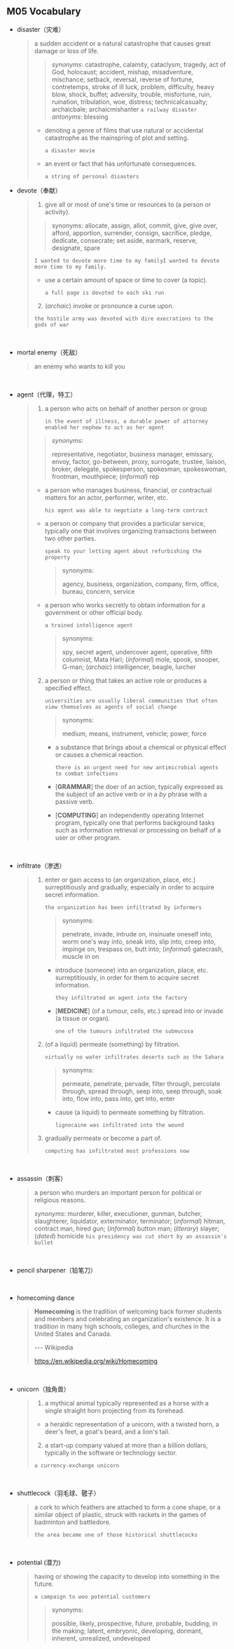 ## M05 Vocabulary

- disaster（灾难）

  > a sudden accident or a natural catastrophe that causes great damage or loss of life.
  >
  > >_synonyms_:
  > >catastrophe, calamity, cataclysm, tragedy, act of God, holocaust; accident, mishap, misadventure, mischance; setback, reversal, reverse of fortune, contretemps, stroke of ill luck, problem, difficulty, heavy blow, shock, buffet; adversity, trouble, misfortune, ruin, ruination, tribulation, woe, distress; technicalcasualty; archaicbale; archaicmishanter 
  > >`a railway disaster`
  > >_antonyms_:
  > >blessing
  >
  > - denoting a genre of films that use natural or accidental catastrophe as the mainspring of plot and setting.
  >
  >   `a disaster movie`
  >
  > - an event or fact that has unfortunate consequences.
  >
  >   `a string of personal disasters`

- devote（奉献）

  >1. give all or most of one's time or resources to (a person or activity).
  >
  >   >synonyms:
  >   >allocate, assign, allot, commit, give, give over, afford, apportion, surrender, consign, sacrifice, pledge, dedicate, consecrate; set aside, earmark, reserve, designate, spare 
  >
  >   `I wanted to devote more time to my familyI wanted to devote more time to my family.`
  >
  >   - use a certain amount of space or time to cover (a topic).
  >
  >     `a full page is devoted to each ski run`
  >
  >2. (*archaic*) invoke or pronounce a curse upon.
  >
  >   `the hostile army was devoted with dire execrations to the gods of war`

  ​

- mortal enemy（死敌）

  >an enemy who wants to kill you

  ​

- agent（代理，特工）

  > 1. a person who acts on behalf of another person or group
  >
  >    `in the event of illness, a durable power of attorney enabled her nephew to act as her agent`
  >
  > >*synonyms*:
  > >
  > >representative, negotiator, business manager, emissary, envoy, factor, go-between, proxy, surrogate, trustee, liaison, broker, delegate, spokesperson, spokesman, spokeswoman, frontman, mouthpiece; (*informal*) rep
  >
  > - a person who manages business, financial, or contractual matters for an actor, performer, writer, etc.
  >
  >   `his agent was able to negotiate a long-term contract`
  >
  > - a person or company that provides a particular service, typically one that involves organizing transactions between two other parties.
  >
  >   `speak to your letting agent about refurbishing the property`
  >
  >   > synonyms:
  >   >
  >   > agency, business, organization, company, firm, office, bureau, concern, service 
  >
  > - a person who works secretly to obtain information for a government or other official body.
  >
  >   `a trained intelligence agent`
  >
  >   > synonyms:
  >   >
  >   > spy, secret agent, undercover agent, operative, fifth columnist, Mata Hari; (*informal*) mole, spook, snooper, G-man; (*archaic*) intelligencer, beagle, lurcher
  >
  > 2. a person or thing that takes an active role or produces a specified effect.
  >
  >    `universities are usually liberal communities that often view themselves as agents of social change`
  >
  >    > synonyms:
  >    >
  >    > medium, means, instrument, vehicle; power, force
  >
  >    - a substance that brings about a chemical or physical effect or causes a chemical reaction.
  >
  >      `there is an urgent need for new antimicrobial agents to combat infections`
  >
  >    - [**GRAMMAR**] the doer of an action, typically expressed as the subject of an active verb or in a *by* phrase with a passive verb.
  >
  >    - [**COMPUTING**] an independently operating Internet program, typically one that performs background tasks such as information retrieval or processing on behalf of a user or other program.

  ​

- infiltrate（渗透）

  > 1. enter or gain access to (an organization, place, etc.) surreptitiously and gradually, especially in order to acquire secret information.
  >
  >    `the organization has been infiltrated by informers`
  >
  >    >synonyms:
  >    >
  >    >penetrate, invade, intrude on, insinuate oneself into, worm one's way into, sneak into, slip into, creep into, impinge on, trespass on, butt into; (*informal*) gatecrash, muscle in on 
  >
  >    - introduce (someone) into an organization, place, etc. surreptitiously, in order for them to acquire secret information.
  >
  >      `they infiltrated an agent into the factory`
  >
  >    - [**MEDICINE**] (of a tumour, cells, etc.) spread into or invade (a tissue or organ).
  >
  >      `one of the tumours infiltrated the submucosa`
  >
  > 2. (of a liquid) permeate (something) by filtration.
  >
  >    `virtually no water infiltrates deserts such as the Sahara`
  >
  >     > synonyms:
  >     >
  >     > permeate, penetrate, pervade, filter through, percolate through, spread through, seep into, seep through, soak into, flow into, pass into, get into, enter
  >
  >    - cause (a liquid) to permeate something by filtration.
  >
  >      `lignocaine was infiltrated into the wound`
  >
  > 3. gradually permeate or become a part of.
  >
  >    `computing has infiltrated most professions now`

  ​

- assassin（刺客）

  >a person who murders an important person for political or religious reasons.
  >
  >*synonyms*:
  >murderer, killer, executioner, gunman, butcher, slaughterer, liquidator, exterminator, terminator; (*informal*) hitman, contract man, hired gun; (*informal*) button man; (*literary*) slayer; (*dated*) homicide
  >`his presidency was cut short by an assassin's bullet`

  ​

- pencil sharpener（铅笔刀）

  ​

- homecoming dance

  > **Homecoming** is the tradition of welcoming back former students and members and celebrating an organization's existence. It is a tradition in many high schools, colleges, and churches in the United States and Canada.
  >
  > --- Wikipedia
  >
  > https://en.wikipedia.org/wiki/Homecoming

  ​

- unicorn（独角兽）

  >1. a mythical animal typically represented as a horse with a single straight horn projecting from its forehead.
  >
  >   - a heraldic representation of a unicorn, with a twisted horn, a deer's feet, a goat's beard, and a lion's tail.
  >
  >2. a start-up company valued at more than a billion dollars, typically in the software or technology sector.
  >
  >   `a currency-exchange unicorn`

  ​

- shuttlecock（羽毛球、毽子）

  >a cork to which feathers are attached to form a cone shape, or a similar object of plastic, struck with rackets in the games of badminton and battledore.
  >
  >`the area became one of those historical shuttlecocks`

  ​

- potential (潜力)

  >having or showing the capacity to develop into something in the future.
  >
  >`a campaign to woo potential customers`
  >
  >> synonyms:
  >>
  >> possible, likely, prospective, future, probable, budding, in the making; latent, embryonic, developing, dormant, inherent, unrealized, undeveloped